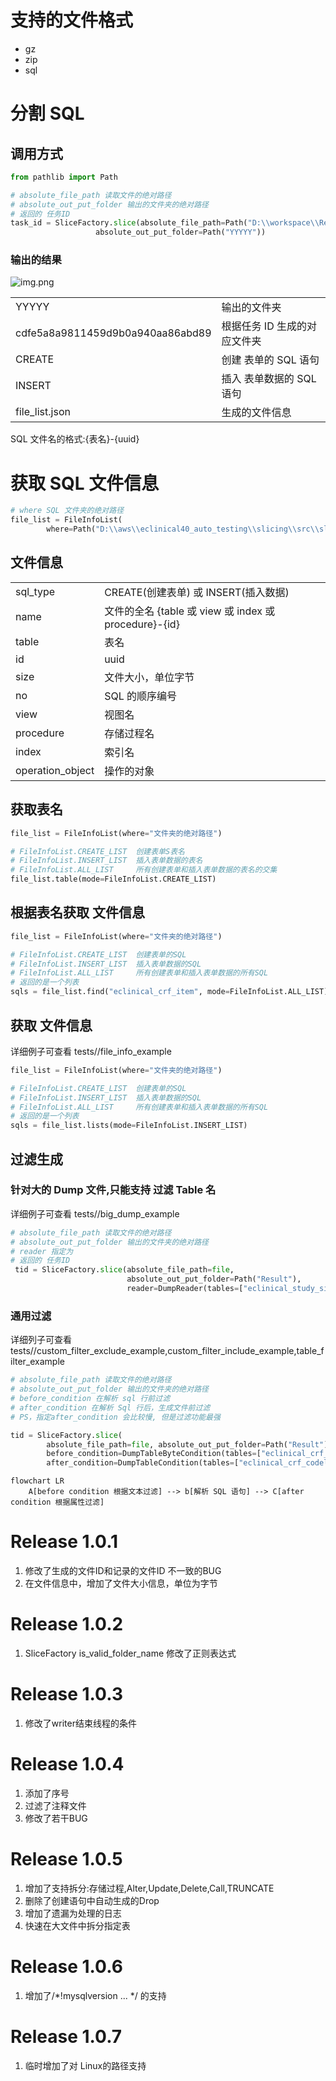 # 支持的文件格式
 - gz
 - zip
 - sql

# 分割 SQL
## 调用方式
```python
from pathlib import Path

# absolute_file_path 读取文件的绝对路径
# absolute_out_put_folder 输出的文件夹的绝对路径
# 返回的 任务ID
task_id = SliceFactory.slice(absolute_file_path=Path("D:\\workspace\\Resources\\eclinical_edc_prod_21_20230630025243.sql.gz"), 
                   absolute_out_put_folder=Path("YYYYY"))

```
### 输出的结果
![img.png](img.png)

|                                  | | 
|----------------------------------| ----- |
| YYYYY                            | 输出的文件夹 |
| cdfe5a8a9811459d9b0a940aa86abd89 | 根据任务 ID 生成的对应文件夹 |
| CREATE                           | 创建 表单的 SQL 语句 |
| INSERT| 插入 表单数据的 SQL 语句 |
| file_list.json | 生成的文件信息 |

SQL 文件名的格式:{表名}-{uuid}

# 获取 SQL 文件信息

```python
# where SQL 文件夹的绝对路径
file_list = FileInfoList(
        where=Path("D:\\aws\\eclinical40_auto_testing\\slicing\\src\\slicing\\XXXX\\89f20cdac717425091fb0fb9220481fe"))
```
## 文件信息
|          |                             |
|----------|-----------------------------|
| sql_type | CREATE(创建表单) 或 INSERT(插入数据) |
 | name     | 文件的全名 {table 或 view 或 index 或 procedure}-{id}          |
| table    | 表名                          |
| id       | uuid                        |
| size | 文件大小，单位字节                   |
| no | SQL 的顺序编号                   |
| view | 视图名                   |
| procedure | 存储过程名                   |
| index | 索引名                   |
| operation_object | 操作的对象                   |


## 获取表名
```python
file_list = FileInfoList(where="文件夹的绝对路径")

# FileInfoList.CREATE_LIST  创建表单S表名
# FileInfoList.INSERT_LIST  插入表单数据的表名
# FileInfoList.ALL_LIST     所有创建表单和插入表单数据的表名的交集
file_list.table(mode=FileInfoList.CREATE_LIST)

```

## 根据表名获取 文件信息
```python
file_list = FileInfoList(where="文件夹的绝对路径")

# FileInfoList.CREATE_LIST  创建表单的SQL
# FileInfoList.INSERT_LIST  插入表单数据的SQL
# FileInfoList.ALL_LIST     所有创建表单和插入表单数据的所有SQL
# 返回的是一个列表
sqls = file_list.find("eclinical_crf_item", mode=FileInfoList.ALL_LIST)
```

## 获取 文件信息
详细例子可查看 tests//file_info_example
```python
file_list = FileInfoList(where="文件夹的绝对路径")

# FileInfoList.CREATE_LIST  创建表单的SQL
# FileInfoList.INSERT_LIST  插入表单数据的SQL
# FileInfoList.ALL_LIST     所有创建表单和插入表单数据的所有SQL
# 返回的是一个列表
sqls = file_list.lists(mode=FileInfoList.INSERT_LIST)
```

## 过滤生成
### 针对大的 Dump 文件,只能支持 过滤 Table 名
详细例子可查看 tests//big_dump_example
```python
# absolute_file_path 读取文件的绝对路径
# absolute_out_put_folder 输出的文件夹的绝对路径
# reader 指定为 
# 返回的 任务ID
 tid = SliceFactory.slice(absolute_file_path=file,
                          absolute_out_put_folder=Path("Result"),
                          reader=DumpReader(tables=["eclinical_study_site"]))
```

### 通用过滤

详细列子可查看 tests//custom_filter_exclude_example,custom_filter_include_example,table_filter_example
```python
# absolute_file_path 读取文件的绝对路径
# absolute_out_put_folder 输出的文件夹的绝对路径
# before_condition 在解析 sql 行前过滤
# after_condition 在解析 Sql 行后，生成文件前过滤
# PS，指定after_condition 会比较慢, 但是过滤功能最强

tid = SliceFactory.slice(
        absolute_file_path=file, absolute_out_put_folder=Path("Result"),
        before_condition=DumpTableByteCondition(tables=["eclinical_crf_codelist_item"]),
        after_condition=DumpTableCondition(tables=["eclinical_crf_codelist_item"]))
```
```mermaid
flowchart LR
    A[before condition 根据文本过滤] --> b[解析 SQL 语句] --> C[after condition 根据属性过滤]
```

# Release 1.0.1
1. 修改了生成的文件ID和记录的文件ID 不一致的BUG
2. 在文件信息中，增加了文件大小信息，单位为字节
# Release 1.0.2
1. SliceFactory is_valid_folder_name 修改了正则表达式
# Release 1.0.3
1. 修改了writer结束线程的条件
# Release 1.0.4
1. 添加了序号
2. 过滤了注释文件
3. 修改了若干BUG
# Release 1.0.5
1. 增加了支持拆分:存储过程,Alter,Update,Delete,Call,TRUNCATE
2. 删除了创建语句中自动生成的Drop
3. 增加了遗漏为处理的日志
4. 快速在大文件中拆分指定表
# Release 1.0.6
1. 增加了/*!mysqlversion ... */ 的支持
# Release 1.0.7
1. 临时增加了对 Linux的路径支持